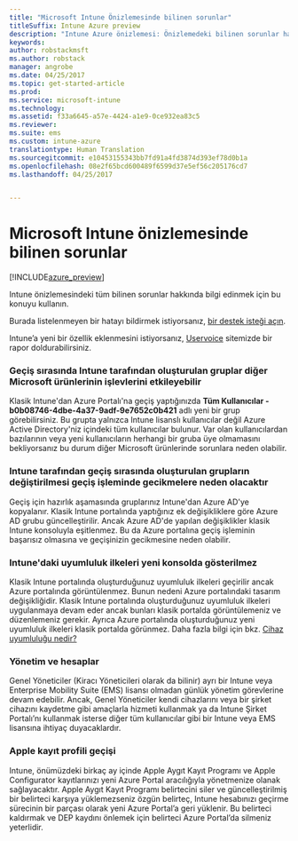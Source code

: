 ```yaml
---
title: "Microsoft Intune Önizlemesinde bilinen sorunlar"
titleSuffix: Intune Azure preview
description: "Intune Azure önizlemesi: Önizlemedeki bilinen sorunlar hakkında sağlanan bilgileri okuyun"
keywords: 
author: robstackmsft
ms.author: robstack
manager: angrobe
ms.date: 04/25/2017
ms.topic: get-started-article
ms.prod: 
ms.service: microsoft-intune
ms.technology: 
ms.assetid: f33a6645-a57e-4424-a1e9-0ce932ea83c5
ms.reviewer: 
ms.suite: ems
ms.custom: intune-azure
translationtype: Human Translation
ms.sourcegitcommit: e10453155343bb7fd91a4fd3874d393ef78d0b1a
ms.openlocfilehash: 08e2f65bcd600489f6599d37e5ef56c205176cd7
ms.lasthandoff: 04/25/2017


---
```


# <a name="known-issues-in-the-microsoft-intune-preview"></a>Microsoft Intune önizlemesinde bilinen sorunlar


[!INCLUDE[azure_preview](../includes/azure_preview.md)]


Intune önizlemesindeki tüm bilinen sorunlar hakkında bilgi edinmek için bu konuyu kullanın.

Burada listelenmeyen bir hatayı bildirmek istiyorsanız, [bir destek isteği açın](https://docs.microsoft.com/intune/troubleshoot/how-to-get-support-for-microsoft-intune).

Intune’a yeni bir özellik eklenmesini istiyorsanız, [Uservoice](https://microsoftintune.uservoice.com/forums/291681-ideas/category/189016-azure-admin-console) sitemizde bir rapor doldurabilirsiniz.

### <a name="groups-created-by-intune-during-migration-might-affect-functionality-of-other-microsoft-products"></a>Geçiş sırasında Intune tarafından oluşturulan gruplar diğer Microsoft ürünlerinin işlevlerini etkileyebilir

Klasik Intune'dan Azure Portalı'na geçiş yaptığınızda **Tüm Kullanıcılar - b0b08746-4dbe-4a37-9adf-9e7652c0b421** adlı yeni bir grup görebilirsiniz. Bu grupta yalnızca Intune lisanslı kullanıcılar değil Azure Active Directory'niz içindeki tüm kullanıcılar bulunur. Var olan kullanıcılardan bazılarının veya yeni kullanıcıların herhangi bir gruba üye olmamasını bekliyorsanız bu durum diğer Microsoft ürünlerinde sorunlara neden olabilir.

### <a name="altering-groups-created-by-intune-during-migration-will-delay-migration"></a>Intune tarafından geçiş sırasında oluşturulan grupların değiştirilmesi geçiş işleminde gecikmelere neden olacaktır

Geçiş için hazırlık aşamasında gruplarınız Intune'dan Azure AD'ye kopyalanır. Klasik Intune portalında yaptığınız ek değişikliklere göre Azure AD grubu güncelleştirilir. Ancak Azure AD'de yapılan değişiklikler klasik Intune konsoluyla eşitlenmez. Bu da Azure portalına geçiş işleminin başarısız olmasına ve geçişinizin gecikmesine neden olabilir.

### <a name="compliance-policies-from-intune-will-not-show-up-in-new-console"></a>Intune'daki uyumluluk ilkeleri yeni konsolda gösterilmez 

Klasik Intune portalında oluşturduğunuz uyumluluk ilkeleri geçirilir ancak Azure portalında görüntülenmez. Bunun nedeni Azure portalındaki tasarım değişikliğidir. Klasik Intune portalında oluşturduğunuz uyumluluk ilkeleri uygulanmaya devam eder ancak bunları klasik portalda görüntülemeniz ve düzenlemeniz gerekir.
Ayrıca Azure portalında oluşturduğunuz yeni uyumluluk ilkeleri klasik portalda görünmez.
Daha fazla bilgi için bkz. [Cihaz uyumluluğu nedir?](https://docs.microsoft.com/intune-azure/set-device-compliance/what-is-device-compliance)




### <a name="administration-and-accounts"></a>Yönetim ve hesaplar

Genel Yöneticiler (Kiracı Yöneticileri olarak da bilinir) ayrı bir Intune veya Enterprise Mobility Suite (EMS) lisansı olmadan günlük yönetim görevlerine devam edebilir. Ancak, Genel Yöneticiler kendi cihazlarını veya bir şirket cihazını kaydetme gibi amaçlarla hizmeti kullanmak ya da Intune Şirket Portalı’nı kullanmak isterse diğer tüm kullanıcılar gibi bir Intune veya EMS lisansına ihtiyaç duyacaklardır.

### <a name="apple-enrollment-profile-migration"></a>Apple kayıt profili geçişi
Intune, önümüzdeki birkaç ay içinde Apple Aygıt Kayıt Programı ve Apple Configurator kayıtlarınızı yeni Azure Portal aracılığıyla yönetmenize olanak sağlayacaktır. Apple Aygıt Kayıt Programı belirtecini siler ve güncelleştirilmiş bir belirteci karşıya yüklemezseniz özgün belirteç, Intune hesabınızı geçirme sürecinin bir parçası olarak yeni Azure Portal’a geri yüklenir. Bu belirteci kaldırmak ve DEP kaydını önlemek için belirteci Azure Portal’da silmeniz yeterlidir. 

